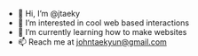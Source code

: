- 👋 Hi, I’m @jtaeky
- 👀 I’m interested in cool web based interactions
- 🌱 I’m currently learning how to make websites
- 📫 Reach me at johntaekyun@gmail.com

<!---
jtaeky/jtaeky is a ✨ special ✨ repository because its `README.md` (this file) appears on your GitHub profile.
You can click the Preview link to take a look at your changes.
--->

